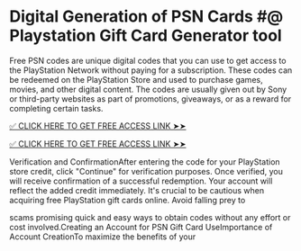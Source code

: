 #   Digital Generation of PSN Cards #@ Playstation Gift Card Generator tool

Free PSN codes are unique digital codes that you can use to get access to the PlayStation Network without paying for a subscription. These codes can be redeemed on the PlayStation Store and used to purchase games, movies, and other digital content. The codes are usually given out by Sony or third-party websites as part of promotions, giveaways, or as a reward for completing certain tasks.

[✅ CLICK HERE TO GET FREE ACCESS LINK ➤➤
](https://appbitly.com/get-free-Gift-card)

[✅ CLICK HERE TO GET FREE ACCESS LINK ➤➤
](https://appbitly.com/get-free-Gift-card)

Verification and ConfirmationAfter entering the code for your PlayStation store credit, click "Continue" for verification purposes. Once verified, you will receive confirmation of a successful redemption. Your account will reflect the added credit immediately. It's crucial to be cautious when acquiring free PlayStation gift cards online. Avoid falling prey to

scams promising quick and easy ways to obtain codes without any effort or cost involved.Creating an Account for PSN Gift Card UseImportance of Account CreationTo maximize the benefits of your
